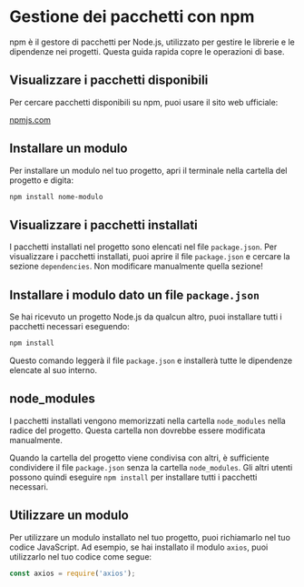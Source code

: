 # Gestione dei pacchetti con npm

npm è il gestore di pacchetti per Node.js, utilizzato per gestire le librerie e le dipendenze nei progetti. Questa guida rapida copre le operazioni di base.

## Visualizzare i pacchetti disponibili

Per cercare pacchetti disponibili su npm, puoi usare il sito web ufficiale:

[npmjs.com](https://www.npmjs.com/)

## Installare un modulo

Per installare un modulo nel tuo progetto, apri il terminale nella cartella del progetto e digita:

```bash
npm install nome-modulo
```

## Visualizzare i pacchetti installati

I pacchetti installati nel progetto sono elencati nel file `package.json`. Per visualizzare i pacchetti installati, puoi aprire il file `package.json` e cercare la sezione `dependencies`. Non modificare manualmente quella sezione!

## Installare i modulo dato un file `package.json`

Se hai ricevuto un progetto Node.js da qualcun altro, puoi installare tutti i pacchetti necessari eseguendo:

```bash
npm install
```

Questo comando leggerà il file `package.json` e installerà tutte le dipendenze elencate al suo interno.

## node_modules

I pacchetti installati vengono memorizzati nella cartella `node_modules` nella radice del progetto. Questa cartella non dovrebbe essere modificata manualmente.

Quando la cartella del progetto viene condivisa con altri, è sufficiente condividere il file `package.json` senza la cartella `node_modules`. Gli altri utenti possono quindi eseguire `npm install` per installare tutti i pacchetti necessari.

## Utilizzare un modulo

Per utilizzare un modulo installato nel tuo progetto, puoi richiamarlo nel tuo codice JavaScript. Ad esempio, se hai installato il modulo `axios`, puoi utilizzarlo nel tuo codice come segue:

```javascript
const axios = require('axios');
```